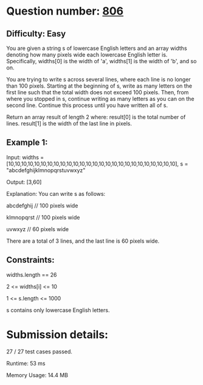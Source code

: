 # Question number: [806](https://leetcode.com/problems/number-of-lines-to-write-string/)

## Difficulty: Easy
You are given a string s of lowercase English letters and an array widths denoting how many pixels wide each lowercase English letter is. Specifically, widths[0] is the width of 'a', widths[1] is the width of 'b', and so on.

You are trying to write s across several lines, where each line is no longer than 100 pixels. Starting at the beginning of s, write as many letters on the first line such that the total width does not exceed 100 pixels. Then, from where you stopped in s, continue writing as many letters as you can on the second line. Continue this process until you have written all of s.

Return an array result of length 2 where:
result[0] is the total number of lines.
result[1] is the width of the last line in pixels.

## Example 1:

Input: widths = [10,10,10,10,10,10,10,10,10,10,10,10,10,10,10,10,10,10,10,10,10,10,10,10,10,10], s = "abcdefghijklmnopqrstuvwxyz"

Output: [3,60]

Explanation: You can write s as follows:

abcdefghij  // 100 pixels wide

klmnopqrst  // 100 pixels wide

uvwxyz      // 60 pixels wide

There are a total of 3 lines, and the last line is 60 pixels wide.


## Constraints:

widths.length == 26

2 <= widths[i] <= 10

1 <= s.length <= 1000

s contains only lowercase English letters.

# Submission details:

27 / 27 test cases passed.

Runtime: 53 ms

Memory Usage: 14.4 MB

